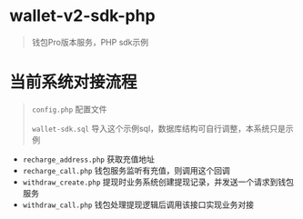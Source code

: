 # wallet-v2-sdk-php

> 钱包Pro版本服务，PHP sdk示例
>
>

# 当前系统对接流程

> `config.php` 配置文件
> 
> `wallet-sdk.sql` 导入这个示例sql，数据库结构可自行调整，本系统只是示例

- `recharge_address.php` 获取充值地址
- `recharge_call.php` 钱包服务监听有充值，则调用这个回调
- `withdraw_create.php` 提现时业务系统创建提现记录，并发送一个请求到钱包服务
- `withdraw_call.php` 钱包处理提现逻辑后调用该接口实现业务对接